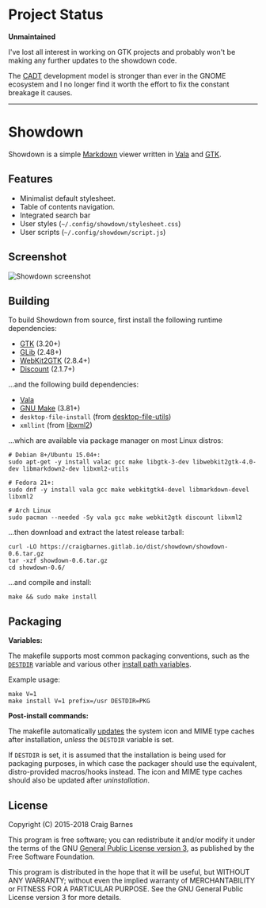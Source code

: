 Project Status
==============

**Unmaintained**

I've lost all interest in working on GTK projects and probably
won't be making any further updates to the showdown code.

The [CADT] development model is stronger than ever in the GNOME
ecosystem and I no longer find it worth the effort to fix the
constant breakage it causes.

- - -

Showdown
========

Showdown is a simple [Markdown] viewer written in [Vala] and [GTK].

Features
--------

* Minimalist default stylesheet.
* Table of contents navigation.
* Integrated search bar
* User styles (`~/.config/showdown/stylesheet.css`)
* User scripts (`~/.config/showdown/script.js`)

Screenshot
----------

![Showdown screenshot](https://craigbarnes.bitbucket.io/img/showdown.png)

Building
--------

To build Showdown from source, first install the following runtime
dependencies:

* [GTK] (3.20+)
* [GLib] (2.48+)
* [WebKit2GTK] (2.8.4+)
* [Discount] (2.1.7+)

...and the following build dependencies:

* [Vala]
* [GNU Make] (3.81+)
* `desktop-file-install` (from [desktop-file-utils])
* `xmllint` (from [libxml2])

...which are available via package manager on most Linux distros:

    # Debian 8+/Ubuntu 15.04+:
    sudo apt-get -y install valac gcc make libgtk-3-dev libwebkit2gtk-4.0-dev libmarkdown2-dev libxml2-utils

    # Fedora 21+:
    sudo dnf -y install vala gcc make webkitgtk4-devel libmarkdown-devel libxml2

    # Arch Linux
    sudo pacman --needed -Sy vala gcc make webkit2gtk discount libxml2

...then download and extract the latest release tarball:

    curl -LO https://craigbarnes.gitlab.io/dist/showdown/showdown-0.6.tar.gz
    tar -xzf showdown-0.6.tar.gz
    cd showdown-0.6/

...and compile and install:

    make && sudo make install

Packaging
---------

**Variables:**

The makefile supports most common packaging conventions, such as the
[`DESTDIR`] variable and various other [install path variables].

Example usage:

    make V=1
    make install V=1 prefix=/usr DESTDIR=PKG

**Post-install commands:**

The makefile automatically [updates][POSTINSTALL] the system icon and
MIME type caches after installation, *unless* the `DESTDIR` variable is
set.

If `DESTDIR` is set, it is assumed that the installation is being used
for packaging purposes, in which case the packager should use the
equivalent, distro-provided macros/hooks instead. The icon and MIME
type caches should also be updated after *uninstallation*.

License
-------

Copyright (C) 2015-2018 Craig Barnes

This program is free software; you can redistribute it and/or modify it
under the terms of the GNU [General Public License version 3], as published
by the Free Software Foundation.

This program is distributed in the hope that it will be useful, but
WITHOUT ANY WARRANTY; without even the implied warranty of
MERCHANTABILITY or FITNESS FOR A PARTICULAR PURPOSE. See the GNU General
Public License version 3 for more details.


[CADT]: https://www.jwz.org/doc/cadt.html
[General Public License version 3]: https://www.gnu.org/licenses/gpl-3.0.html
[Markdown]: https://en.wikipedia.org/wiki/Markdown
[Vala]: https://wiki.gnome.org/Projects/Vala
[GTK]: https://www.gtk.org/
[GLib]: https://developer.gnome.org/glib/
[GNU Make]: https://www.gnu.org/software/make/
[Discount]: http://www.pell.portland.or.us/~orc/Code/discount/
[WebKit2GTK]: https://webkitgtk.org/
[desktop-file-utils]: https://www.freedesktop.org/wiki/Software/desktop-file-utils/
[libxml2]: http://www.xmlsoft.org/
[`DESTDIR`]: https://www.gnu.org/prep/standards/html_node/DESTDIR.html
[install path variables]: https://gitlab.com/craigbarnes/showdown/blob/master/GNUmakefile#L9-L15
[POSTINSTALL]: https://gitlab.com/craigbarnes/showdown/blob/master/GNUmakefile#L21-25
